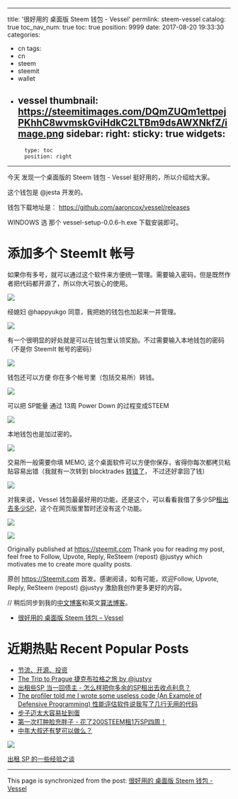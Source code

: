 
---
title: '很好用的 桌面版 Steem 钱包 - Vessel'
permlink: steem-vessel
catalog: true
toc_nav_num: true
toc: true
position: 9999
date: 2017-08-20 19:33:30
categories:
- cn
tags:
- cn
- steem
- steemit
- wallet
- vessel
thumbnail: https://steemitimages.com/DQmZUQm1ettpejPKhhC8wvmskGviHdkC2LTBm9dsAWXNkfZ/image.png
sidebar:
    right:
        sticky: true
widgets:
    -
        type: toc
        position: right
---


今天 发现一个桌面版的 Steem 钱包 - Vessel 挺好用的，所以介绍给大家。

这个钱包是 @jesta 开发的。

钱包下载地址是： https://github.com/aaroncox/vessel/releases

WINDOWS 选 那个 vessel-setup-0.0.6-h.exe 下载安装即可。

# 添加多个 SteemIt 帐号
如果你有多号，就可以通过这个软件来方便统一管理。需要输入密码，但是既然作者把代码都开源了，所以你大可放心的使用。

![](https://steemitimages.com/DQmZUQm1ettpejPKhhC8wvmskGviHdkC2LTBm9dsAWXNkfZ/image.png)

经媳妇  @happyukgo 同意，我把她的钱包也加起来一并管理。

![](https://steemitimages.com/DQmTLYqckjvTZKtqAXcRtzqW2T3pBYM4ASXcseKR9jmap7E/image.png)

有一个很明显的好处就是可以在钱包里认领奖励。不过需要输入本地钱包的密码（不是你 SteemIt 帐号的密码）

![](https://steemitimages.com/DQmNLxSbxpVLNbt8SCf3BEEMAKbVQ1dFfNGG76hetzMBP4V/image.png)

钱包还可以方便 你在多个帐号里（包括交易所）转钱。

![](https://steemitimages.com/DQmaVkZ5qi4Sgy5cghHWEnKGdTtZc85BDfEpMKYtvggQq9Q/image.png)

可以把 SP能量 通过 13周 Power Down 的过程变成STEEM

![](https://steemitimages.com/DQmU24cPXSnqG1hkR5nei1ehqmHukQ7CWBNWF3ToqhrvdNQ/image.png)

本地钱包也是加过密的。

![](https://steemitimages.com/DQmadF5oAhqh4B4mV5jVxq9c8K3D77dJaqt2ChPH2xfpNvd/image.png)

交易所一般需要你填 MEMO, 这个桌面软件可以方便你保存，省得你每次都拷贝粘贴容易出错（我就有一次转到 blocktrades [转错了](https://justyy.com/archives/4849)， 不过还好拿回了钱）

![](https://steemitimages.com/DQmQH2NNsoS5DAxwa3JXLkAbX8R4DuR38zWuPbrH3NQLWnX/image.png)

对我来说，Vessel 钱包最最好用的功能，还是这个，可以看看我借了多少SP[租出去多少SP](https://justyy.com/archives/5093)，这个在网页版里暂时还没有这个功能。

![](https://steemitimages.com/DQmYx5XSiKwRda7j6cYUcaregWPq1GqC6Hty48L2xyGWpWK/image.png)

![](https://justyy.com/wp-content/uploads/2017/07/justyy-steemit.png)

Originally published at https://steemit.com Thank you for reading my post, feel free to Follow, Upvote, Reply, ReSteem (repost) @justyy which motivates me to create more quality posts.

原创 https://Steemit.com 首发。感谢阅读，如有可能，欢迎Follow, Upvote, Reply, ReSteem (repost) @justyy 激励我创作更多更好的内容。

 // 稍后同步到我的[中文博客](https://justyy.com)和英文[算法](https://helloacm.com)[博客](https://codingforspeed.com)。
- [很好用的 桌面版 Steem 钱包 – Vessel](https://justyy.com/archives/5106)

# 近期热贴 Recent Popular Posts 
- [节流、开源、投资](https://steemit.com/cn/@justyy/3stbmm)
- [The Trip to Prague 捷克布拉格之旅 by @justyy](https://steemit.com/cn/@someone/the-trip-to-prague--by-justyy)
- [出租些SP 当一回债主 - 怎么样把你多余的SP租出去收点利息？](https://steemit.com/cn/@justyy/sp-sp)
- [The profiler told me I wrote some useless code (An Example of Defensive Programming) 性能评估软件说我写了几行无用的代码](https://steemit.com/cn/@justyy/the-profiler-told-me-i-wrote-some-useless-code-an-example-of-defensive-programming)
- [步子迈太大容易扯到蛋](https://steemit.com/cn/@justyy/4z2jif)
- [第一次打肿脸充胖子 - 花了200STEEM租1万SP四周！](https://steemit.com/cn/@justyy/200steem-1-sp)
- [中年大叔还有梦可以做么？](https://steemit.com/cn/@justyy/7d7hyi)

![](https://justyy.com/gif/steemit.gif)


[出租 SP 的一些经验之谈](https://steemit.com/cn/@justyy/sp)

- - -

This page is synchronized from the post: [很好用的 桌面版 Steem 钱包 - Vessel](https://steemit.com/@justyy/steem-vessel)
